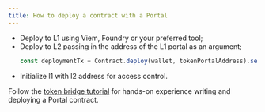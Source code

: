 ```yaml
---
title: How to deploy a contract with a Portal
---
```


- Deploy to L1 using Viem, Foundry or your preferred tool;
- Deploy to L2 passing in the address of the L1 portal as an argument;
  ```typescript
  const deploymentTx = Contract.deploy(wallet, tokenPortalAddress).send();
  ```
- Initialize l1 with l2 address for access control.

Follow the [token bridge tutorial](../../../tutorials/token_portal/main.md) for hands-on experience writing and deploying a Portal contract.